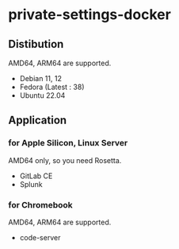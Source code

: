 # private-settings-docker


## Distibution

AMD64, ARM64 are supported.

- Debian 11, 12
- Fedora (Latest : 38)
- Ubuntu 22.04

## Application

### for Apple Silicon, Linux Server

AMD64 only, so you need Rosetta.

- GitLab CE
- Splunk

### for Chromebook

AMD64, ARM64 are supported.

- code-server